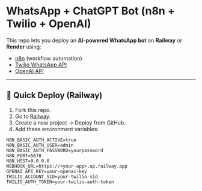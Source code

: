 # WhatsApp + ChatGPT Bot (n8n + Twilio + OpenAI)

This repo lets you deploy an **AI-powered WhatsApp bot** on **Railway** or **Render** using:
- [n8n](https://n8n.io) (workflow automation)
- [Twilio WhatsApp API](https://www.twilio.com/whatsapp)
- [OpenAI API](https://platform.openai.com)

---

## 🚀 Quick Deploy (Railway)

1. Fork this repo.
2. Go to [Railway](https://railway.app).
3. Create a new project → Deploy from GitHub.
4. Add these environment variables:

```env
N8N_BASIC_AUTH_ACTIVE=true
N8N_BASIC_AUTH_USER=admin
N8N_BASIC_AUTH_PASSWORD=yourpassword
N8N_PORT=5678
N8N_HOST=0.0.0.0
WEBHOOK_URL=https://<your-app>.up.railway.app
OPENAI_API_KEY=your-openai-key
TWILIO_ACCOUNT_SID=your-twilio-sid
TWILIO_AUTH_TOKEN=your-twilio-auth-token
